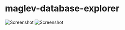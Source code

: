 maglev-database-explorer
========================

![Screenshot](https://raw.github.com/matthias-springer/maglev-database-explorer/master/screenshot.png "Screenshot")
![Screenshot](https://raw.github.com/matthias-springer/maglev-database-explorer/master/screenshot-object-view.png "Screenshot")
